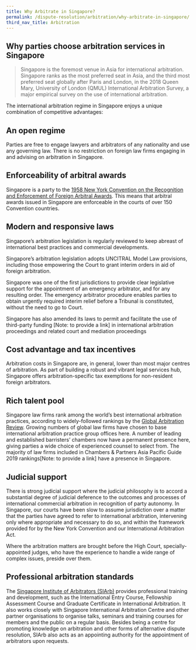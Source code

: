 ```yaml
---
title: Why Arbitrate in Singapore?
permalink: /dispute-resolution/arbitration/why-arbitrate-in-singapore/
third_nav_title: Arbitration
---
```

## Why parties choose arbitration services in Singapore 

> Singapore is the foremost venue in Asia for international arbitration. Singapore ranks as the most preferred seat in Asia, and the third most preferred seat globally after Paris and London, in the 2018 Queen Mary, University of London (QMUL) International Arbitration Survey, a major empirical survey on the use of international arbitration. 

The international arbitration regime in Singapore enjoys a unique combination of competitive advantages:

## An open regime

Parties are free to engage lawyers and arbitrators of any nationality and use any governing law. There is no restriction on foreign law firms engaging in and advising on arbitration in Singapore.

## Enforceability of arbitral awards

Singapore is a party to the [1958 New York Convention on the Recognition and Enforcement of Foreign Arbitral Awards](http://www.newyorkconvention.org/english). This means that arbitral awards issued in Singapore are enforceable in the courts of over 150 Convention countries.

## Modern and responsive laws

Singapore’s arbitration legislation is regularly reviewed to keep abreast of international best practices and commercial developments.

Singapore’s arbitration legislation adopts UNCITRAL Model Law provisions, including those empowering the Court to grant interim orders in aid of foreign arbitration. 

Singapore was one of the first jurisdictions to provide clear legislative support for the appointment of an emergency arbitrator, and for any resulting order. The emergency arbitrator procedure enables parties to obtain urgently required interim relief before a Tribunal is constituted, without the need to go to Court. 

Singapore has also amended its laws to permit and facilitate the use of third-party funding [Note: to provide a link] in international arbitration proceedings and related court and mediation proceedings

## Cost advantage and tax incentives

Arbitration costs in Singapore are, in general, lower than most major centres of arbitration. As part of building a robust and vibrant legal services hub, Singapore offers arbitration-specific tax exemptions for non-resident foreign arbitrators. 

## Rich talent pool 

Singapore law firms rank among the world’s best international arbitration practices, according to widely-followed rankings by the [Global Arbitration Review](https://globalarbitrationreview.com/). Growing numbers of global law firms have chosen to base international arbitration practice group offices here. A number of leading and established barristers’ chambers now have a permanent presence here, giving parties a wide choice of experienced counsel to select from. The majority of law firms included in Chambers & Partners Asia Pacific Guide 2019 rankings[Note: to provide a link] have a presence in Singapore.

## Judicial support

There is strong judicial support where the judicial philosophy is to accord a substantial degree of judicial deference to the outcomes and processes of international commercial arbitration in recognition of party autonomy.  In Singapore, our courts have been slow to assume jurisdiction over a matter that the parties have agreed to refer to international arbitration, intervening only where appropriate and necessary to do so, and within the framework provided for by the New York Convention and our International Arbitration Act.

Where the arbitration matters are brought before the High Court, specially-appointed judges, who have the experience to handle a wide range of complex issues, preside over them.

## Professional arbitration standards

The [Singapore Institute of Arbitrators (SIArb)](https://www.siarb.org.sg/) provides professional training and development, such as the International Entry Course, Fellowship Assessment Course and Graduate Certificate in International Arbitration. It also works closely with Singapore International Arbitration Centre and other partner organisations to organise talks, seminars and training courses for members and the public on a regular basis. Besides being a centre for promoting knowledge on arbitration and other forms of alternative dispute resolution, SIArb also acts as an appointing authority for the appointment of arbitrators upon requests.
